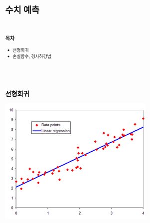 <h1 id="-">수치 예측</h1>
<br>
<h3 id="-">목차</h3>
<ul>
<li>선형회귀</li>
<li>손실함수, 경사하강법</li>
</ul>
<p><br>
<br>
<br></p>
<h2 id="-">선형회귀</h3>

<p><img src="/Image/Linear_Regression.png"></p>
